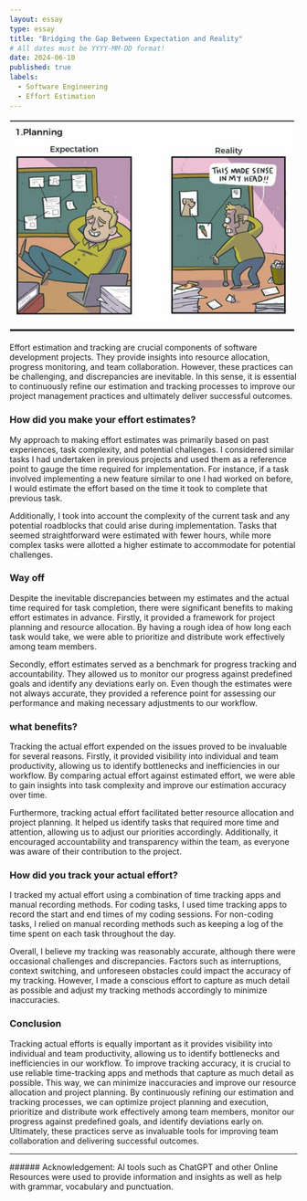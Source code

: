 ```yaml
---
layout: essay
type: essay
title: "Bridging the Gap Between Expectation and Reality"
# All dates must be YYYY-MM-DD format!
date: 2024-06-10
published: true
labels:
  - Software Engineering
  - Effort Estimation
---
```


<div class="text-center p-4">
  <img width="500px" src="../img/planning.png" class="img-thumbnail" >
</div>

Effort estimation and tracking are crucial components of software development projects. They provide insights into resource allocation, progress monitoring, and team collaboration. However, these practices can be challenging, and discrepancies are inevitable. In this sense, it is essential to continuously refine our estimation and tracking processes to improve our project management practices and ultimately deliver successful outcomes.

### How did you make your effort estimates?
My approach to making effort estimates was primarily based on past experiences, task complexity, and potential challenges. I considered similar tasks I had undertaken in previous projects and used them as a reference point to gauge the time required for implementation. For instance, if a task involved implementing a new feature similar to one I had worked on before, I would estimate the effort based on the time it took to complete that previous task.

Additionally, I took into account the complexity of the current task and any potential roadblocks that could arise during implementation. Tasks that seemed straightforward were estimated with fewer hours, while more complex tasks were allotted a higher estimate to accommodate for potential challenges.

### Way off
Despite the inevitable discrepancies between my estimates and the actual time required for task completion, there were significant benefits to making effort estimates in advance. Firstly, it provided a framework for project planning and resource allocation. By having a rough idea of how long each task would take, we were able to prioritize and distribute work effectively among team members.

Secondly, effort estimates served as a benchmark for progress tracking and accountability. They allowed us to monitor our progress against predefined goals and identify any deviations early on. Even though the estimates were not always accurate, they provided a reference point for assessing our performance and making necessary adjustments to our workflow.

### what benefits?
Tracking the actual effort expended on the issues proved to be invaluable for several reasons. Firstly, it provided visibility into individual and team productivity, allowing us to identify bottlenecks and inefficiencies in our workflow. By comparing actual effort against estimated effort, we were able to gain insights into task complexity and improve our estimation accuracy over time.

Furthermore, tracking actual effort facilitated better resource allocation and project planning. It helped us identify tasks that required more time and attention, allowing us to adjust our priorities accordingly. Additionally, it encouraged accountability and transparency within the team, as everyone was aware of their contribution to the project.

### How did you track your actual effort?
I tracked my actual effort using a combination of time tracking apps and manual recording methods. For coding tasks, I used time tracking apps to record the start and end times of my coding sessions. For non-coding tasks, I relied on manual recording methods such as keeping a log of the time spent on each task throughout the day.

Overall, I believe my tracking was reasonably accurate, although there were occasional challenges and discrepancies. Factors such as interruptions, context switching, and unforeseen obstacles could impact the accuracy of my tracking. However, I made a conscious effort to capture as much detail as possible and adjust my tracking methods accordingly to minimize inaccuracies.

### Conclusion
Tracking actual efforts is equally important as it provides visibility into individual and team productivity, allowing us to identify bottlenecks and inefficiencies in our workflow. To improve tracking accuracy, it is crucial to use reliable time-tracking apps and methods that capture as much detail as possible. This way, we can minimize inaccuracies and improve our resource allocation and project planning. By continuously refining our estimation and tracking processes, we can optimize project planning and execution, prioritize and distribute work effectively among team members, monitor our progress against predefined goals, and identify deviations early on. Ultimately, these practices serve as invaluable tools for improving team collaboration and delivering successful outcomes.

<hr>
###### Acknowledgement: AI tools such as ChatGPT and other Online Resources were used to provide information and insights as well as help with grammar, vocabulary and punctuation.
